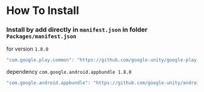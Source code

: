 # How To Install

### Install by add directly in `manifest.json` in folder `Packages/manifest.json`



for version `1.8.0`
```csharp
"com.google.play.common": "https://github.com/google-unity/google-play-common.git#1.8.0",
```


dependency `com.google.android.appbundle 1.8.0`
```cs
"com.google.android.appbundle": "https://github.com/google-unity/android-app-bundle.git#1.8.0",
```
